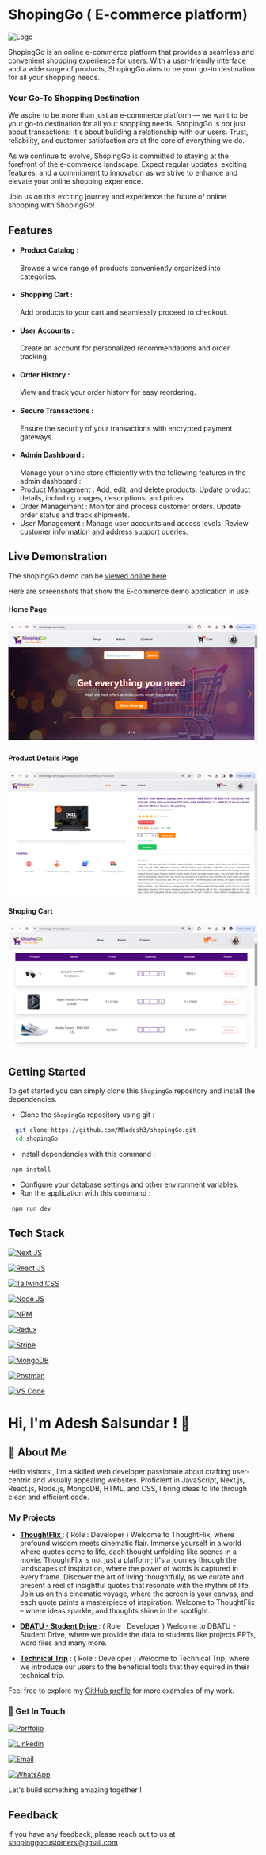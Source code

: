 # ShopingGo ( E-commerce platform)

![Logo](https://res.cloudinary.com/shopinggo/image/upload/w_300/v1703322982/ShopingGo_customers/shopingologo_urptkr.png)

ShopingGo is an online e-commerce platform that provides a seamless and convenient shopping experience for users. With a user-friendly interface and a wide range of products, ShopingGo aims to be your go-to destination for all your shopping needs.

### Your Go-To Shopping Destination

We aspire to be more than just an e-commerce platform — we want to be your go-to destination for all your shopping needs. ShopingGo is not just about transactions; it's about building a relationship with our users. Trust, reliability, and customer satisfaction are at the core of everything we do.

As we continue to evolve, ShopingGo is committed to staying at the forefront of the e-commerce landscape. Expect regular updates, exciting features, and a commitment to innovation as we strive to enhance and elevate your online shopping experience.

Join us on this exciting journey and experience the future of online shopping with ShopingGo!

## Features

- #### Product Catalog :
  Browse a wide range of products conveniently organized into categories.
- #### Shopping Cart :
  Add products to your cart and seamlessly proceed to checkout.
- #### User Accounts :
  Create an account for personalized recommendations and order tracking.
- #### Order History :
  View and track your order history for easy reordering.
- #### Secure Transactions :
  Ensure the security of your transactions with encrypted payment gateways.
- #### Admin Dashboard :
  Manage your online store efficiently with the following features in the admin dashboard :
- Product Management : Add, edit, and delete products. Update product details, including images, descriptions, and prices.
- Order Management : Monitor and process customer orders. Update order status and track shipments.
- User Management : Manage user accounts and access levels. Review customer information and address support queries.

## Live Demonstration

The shopingGo demo can be [viewed online here](https://shopinggo.vercel.app/)

Here are screenshots that show the E-commerce demo application in use.

#### Home Page

![Home Page](./public/assets/screenshots/home_page.png?raw=true "Optional Title")

#### Product Details Page

![Product Details Page](./public/assets/screenshots/product_details.png?raw=true "Optional Title")

#### Shoping Cart

![Shoping Cart](./public/assets/screenshots/cart.png?raw=true "Optional Title")

## Getting Started

To get started you can simply clone this `ShopingGo` repository and install the dependencies.

- Clone the `ShopingGo` repository using git :

```bash
  git clone https://github.com/MRadesh3/shopingGo.git
  cd shopingGo
```

- Install dependencies with this command :

```bash
 npm install
```

- Configure your database settings and other environment variables.
- Run the application with this command :

```bash
 npm run dev
```

## Tech Stack

[![Next JS](https://img.shields.io/badge/next%20js-000000?style=for-the-badge&logo=nextdotjs&logoColor=white)](https://vercel.com/)

[![React JS](https://img.shields.io/badge/React-20232A?style=for-the-badge&logo=react&logoColor=61DAFB)](https://react.dev/)

[![Tailwind CSS](https://img.shields.io/badge/Tailwind_CSS-38B2AC?style=for-the-badge&logo=tailwind-css&logoColor=white)](https://tailwindcss.com/)

[![Node JS](https://img.shields.io/badge/Node%20js-339933?style=for-the-badge&logo=nodedotjs&logoColor=white)](https://nodejs.org/en)

[![NPM](https://img.shields.io/badge/npm-CB3837?style=for-the-badge&logo=npm&logoColor=white)](https://www.npmjs.com/)

[![Redux](https://img.shields.io/badge/Redux-593D88?style=for-the-badge&logo=redux&logoColor=white)](https://redux.js.org/)

[![Stripe](https://img.shields.io/badge/Stripe-626CD9?style=for-the-badge&logo=Stripe&logoColor=white)](https://stripe.com/in)

[![MongoDB](https://img.shields.io/badge/MongoDB-4EA94B?style=for-the-badge&logo=mongodb&logoColor=white)](https://www.mongodb.com/)

[![Postman](https://img.shields.io/badge/Postman-FF6C37?style=for-the-badge&logo=Postman&logoColor=white)](https://www.postman.com/)

[![VS Code](https://img.shields.io/badge/VSCode-0078D4?style=for-the-badge&logo=visual%20studio%20code&logoColor=white)](https://code.visualstudio.com/)

# Hi, I'm Adesh Salsundar ! 👋

## 🚀 About Me

Hello visitors , I'm a skilled web developer passionate about crafting user-centric and visually appealing websites. Proficient in JavaScript, Next.js, React.js, Node.js, MongoDB, HTML, and CSS, I bring ideas to life through clean and efficient code.

### My Projects

- **[ThoughtFlix ](https://thoughtflix.vercel.app/)** : ( Role : Developer ) Welcome to ThoughtFlix, where profound wisdom meets cinematic flair. Immerse yourself in a world where quotes come to life, each thought unfolding like scenes in a movie. ThoughtFlix is not just a platform; it's a journey through the landscapes of inspiration, where the power of words is captured in every frame. Discover the art of living thoughtfully, as we curate and present a reel of insightful quotes that resonate with the rhythm of life. Join us on this cinematic voyage, where the screen is your canvas, and each quote paints a masterpiece of inspiration. Welcome to ThoughtFlix – where ideas sparkle, and thoughts shine in the spotlight.

- **[DBATU - Student Drive ](https://mradesh3.github.io/DBATU-Student-Drive/)** : ( Role : Developer ) Welcome to DBATU - Student Drive, where we provide the data to students like projects PPTs, word files and many more.

- **[Technical Trip](https://mradesh3.github.io/DBATU-Student-Drive/)** : ( Role : Developer ) Welcome to Technical Trip, where we introduce our users to the beneficial tools that they equired in their technical trip.

Feel free to explore my [GitHub profile](https://github.com/MRadesh3) for more examples of my work.

### 🔗 Get In Touch

[![Portfolio](https://img.shields.io/badge/my_portfolio-000?style=for-the-badge&logo=ko-fi&logoColor=white)](https://katherineoelsner.com/)

[![Linkedin](https://img.shields.io/badge/linkedin-0A66C2?style=for-the-badge&logo=linkedin&logoColor=white)](https://www.linkedin.com/in/adesh-salsundar-a73b4121a/)

[![Email](https://img.shields.io/badge/Gmail-D14836?style=for-the-badge&logo=gmail&logoColor=white)](mailto:adeshsalsundar1713@gmail.com)

[![WhatsApp](https://img.shields.io/badge/WhatsApp-25D366?style=for-the-badge&logo=whatsapp&logoColor=white)](https://wa.me/8080120538?text=Welcome%20to%20shopingGo)

Let's build something amazing together !

## Feedback

If you have any feedback, please reach out to us at shopinggocustomers@gmail.com
